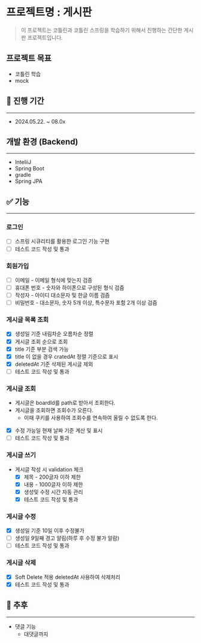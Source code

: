 # 프로젝트명 : 게시판
> 이 프로젝트는 코틀린과 코틀린 스프링을 학습하기 위해서 진행하는 간단한 게시판 프로젝트입니다.
## 프로젝트 목표
- 코틀린 학습
- mock
## 📆 진행 기간

---
- 2024.05.22. ~ 08.0x
## 개발 환경 (Backend)

---
- InteliiJ
- Spring Boot
- gradle
- Spring JPA
## ✅ 기능

---
### 로그인
* [ ]  스프링 시큐리티를 활용한 로그인 기능 구현
* [ ]  테스트 코드 작성 및 통과

### 회원가입
* [ ]  이메일 - 이메일 형식에 맞는지 검증
* [ ]  휴대폰 번호 - 숫자와 하이폰으로 구성된 형식 검즘
* [ ]  작성자 - 아이디 대소문자 및 한글 이름 검즘
* [ ]  비밀번호 - 대소문자, 숫자 5개 이상, 특수문자 포함 2개 이상 검즘

### 게시글 목록 조회
* [x]  생성일 기준 내림차순 오름차순 정렬
  * [x] 게시글 조회 순으로 조회
* [x]  title 기준 부분 검색 가능
* [x]  title 이 없을 경우 cratedAt 정렬 기준으로 표시
* [x]  deletedAt 기준 삭제된 게시글 제외
* [ ]  테스트 코드 작성 및 통과

### 게시글 조회
- 게시글은 boardId를 path로 받아서 조회한다.
- 게시글을 조회하면 조회수가 오른다.
  - 이때 쿠키를 사용하여 조회수를 연속하여 올릴 수 없도록 한다.
* [x]  수정 가능일 현재 날짜 기준 계산 및 표시
* [ ]  테스트 코드 작성 및 통과
### 게시글 쓰기
- 게시글 작성 시 validation 체크
  * [x]  제목 - 200글자 이하 제한
  * [x]  내용 - 1000글자 이하 제한
  * [x]  생성및 수정 시간 자동 관리
  * [x]  테스트 코드 작성 및 통과

### 게시글 수정
* [x]  생성일 기준 10일 이후 수정불가
* [ ]  생성일 9일째 경고 알림(하루 후 수정 불가 알람)
* [ ]  테스트 코드 작성 및 통과
### 게시글 삭제
* [x]  Soft Delete 적용 deletedAt 사용하여 삭제처리
* [x]  테스트 코드 작성 및 통과

## 🧂 추후

---
- 댓글 기능 
  - 대댓글까지 